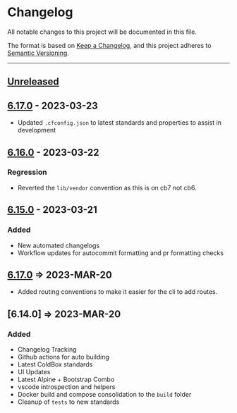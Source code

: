 # Changelog

All notable changes to this project will be documented in this file.

The format is based on [Keep a Changelog](https://keepachangelog.com/en/1.0.0/),
and this project adheres to [Semantic Versioning](https://semver.org/spec/v2.0.0.html).

* * *

## [Unreleased]

## [6.17.0] - 2023-03-23

-   Updated `.cfconfig.json` to latest standards and properties to assist in development

## [6.16.0] - 2023-03-22

### Regression

-   Reverted the `lib/vendor` convention as this is on cb7 not cb6.

## [6.15.0] - 2023-03-21

### Added

-   New automated changelogs
-   Workflow updates for autocommit formatting and pr formatting checks

## [6.17.0] => 2023-MAR-20

-   Added routing conventions to make it easier for the cli to add routes.

## [6.14.0] => 2023-MAR-20

### Added

-   Changelog Tracking
-   Github actions for auto building
-   Latest ColdBox standards
-   UI Updates
-   Latest Alpine + Bootstrap Combo
-   vscode introspection and helpers
-   Docker build and compose consolidation to the `build` folder
-   Cleanup of `tests` to new standards

[Unreleased]: https://github.com/coldbox-templates/supersimple/compare/v6.17.0...HEAD

[6.17.0]: https://github.com/coldbox-templates/supersimple/compare/v6.16.0...v6.17.0

[6.16.0]: https://github.com/coldbox-templates/supersimple/compare/v6.15.0...v6.16.0

[6.15.0]: https://github.com/coldbox-templates/supersimple/compare/500b6b7f0f95cc6ab417d5abfedf2ef1a9d77e99...v6.15.0

